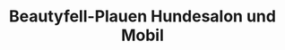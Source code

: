 ---
title: "Beautyfell-Plauen Hundesalon und Mobil"
url: /plauen/beautyfell-plauen-hundesalon-und-mobil/
shop: Tiersalon
---